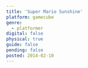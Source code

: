 ```yaml
---
title: 'Super Mario Sunshine'
platform: gamecube
genre:
  - platformer
digital: false
physical: true
guide: false
pending: false
posted: 2014-02-10
---
```


